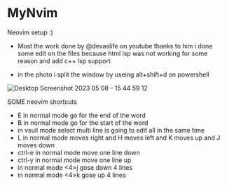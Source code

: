 # MyNvim
Neovim setup :)
* Most the work done by @devaslife on youtube thanks to him 
i done some edit on the files because html lsp was not working for some reason and add c++ lsp support

- in the photo i split the window by useing alt+shift+d on powershell 

![Desktop Screenshot 2023 05 08 - 15 44 59 12](https://user-images.githubusercontent.com/117045051/236830273-30403b0a-abb9-41be-950d-97df40ae2bc7.png)

SOME neovim shortcuts 

* E in normal mode go for the end of the word
* B in normal mode go for the start of the word
* in vsuil mode select multi line is going to edit all in the same time  
* L in normal mode moves right and H moves left and K moves up and J moves down 
* ctrl-e in normal mode move one line down 
* ctrl-y in normal mode move one line up
* in normal mode <4>j gose down 4 lines 
* in normal mode <4>k gose up 4 lines 
